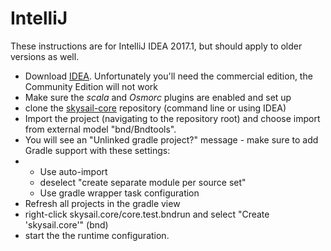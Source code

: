 # IntelliJ

These instructions are for IntelliJ IDEA 2017.1, but should apply to older versions as well.

* Download [IDEA](https://www.jetbrains.com/idea/). Unfortunately you'll need the commercial edition, the Community Edition will not work 
* Make sure the _scala_ and _Osmorc_ plugins are enabled and set up
* clone the [skysail-core](https://github.com/evandor/skysail-core) repository \(command line or using IDEA\)
* Import the project \(navigating to the repository root\) and choose import from external model "bnd/Bndtools".
* You will see an "Unlinked gradle project?" message - make sure to add Gradle support with these settings: 
* * Use auto-import
  * deselect "create separate module per source set"
  * Use gradle wrapper task configuration
* Refresh all projects in the gradle view
* right-click skysail.core/core.test.bndrun and select "Create 'skysail.core'" \(bnd\)
* start the the runtime configuration.





